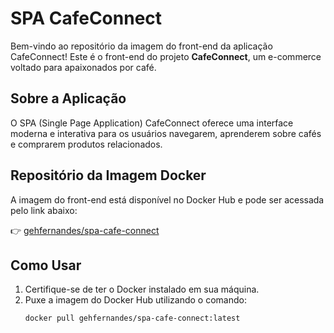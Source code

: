 # SPA CafeConnect

Bem-vindo ao repositório da imagem do front-end da aplicação CafeConnect! Este é o front-end do projeto **CafeConnect**, um e-commerce voltado para apaixonados por café.

## Sobre a Aplicação

O SPA (Single Page Application) CafeConnect oferece uma interface moderna e interativa para os usuários navegarem, aprenderem sobre cafés e comprarem produtos relacionados.

## Repositório da Imagem Docker

A imagem do front-end está disponível no Docker Hub e pode ser acessada pelo link abaixo:

👉 [gehfernandes/spa-cafe-connect](https://hub.docker.com/repository/docker/gehfernandes/spa-cafe-connect/general)

## Como Usar

1. Certifique-se de ter o Docker instalado em sua máquina.
2. Puxe a imagem do Docker Hub utilizando o comando:
   ```bash
   docker pull gehfernandes/spa-cafe-connect:latest
